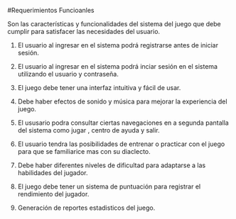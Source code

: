 #Requerimientos Funcioanles

Son las características y funcionalidades del sistema del juego que debe cumplir para satisfacer las necesidades del usuario. 

1. El usuario al ingresar en el sistema podrá registrarse antes de iniciar sesión.

2. El usuario al ingresar en el sistema podrá inciar sesión en el sistema utilizando el usuario y contraseña. 

3. El juego debe tener una interfaz intuitiva y fácil de usar.

4. Debe haber efectos de sonido y música para mejorar la experiencia del juego.

5. El ususario podra consultar ciertas navegaciones en a segunda pantalla del sistema como jugar , centro de ayuda y salir. 

6. El usuario tendra las posibilidades de entrenar o practicar con el juego para que se familiarice mas con su diaclecto.

6. Debe haber diferentes niveles de dificultad para adaptarse a las habilidades del jugador.

7. El juego debe tener un sistema de puntuación para registrar el rendimiento del jugador.

8. Generación de reportes estadisticos del juego.

 